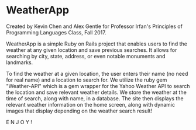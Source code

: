 # WeatherApp
Created by Kevin Chen and Alex Gentle for Professor Irfan's Principles of Programming Languages Class, Fall 2017.

WeatherApp is a simple Ruby on Rails project that enables users to find the weather at any given location and save previous searches. It allows for searching by city, state, address, or even notable monuments and landmarks. 

To find the weather at a given location, the user enters their name (no need for real name) and a location to search for.
We utilize the ruby gem "Weather-API" which is a gem wrapper for the Yahoo Weather API to search the location and save relevant weather details. We store the weather at the time of search, along with name, in a database. The site then displays the relevant weather information on the home screen, along with dynamic images that display depending on the weather search result! 

E N J O Y ! 
